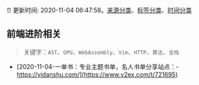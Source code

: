 :alarm_clock: 更新时间: 2020-11-04 06:47:58。[来源分类](../README.md)、[标签分类](../TAGS.md)、[时间分类](../TIMELINE.md)

## 前端进阶相关


> 关键字：`AST`、`GPU`、`WebAssembly`、`Vim`、`HTTP`、`算法`、`全栈`



- [2020-11-04-一单书：专业主题书单，名人书单分享站点：-https://yidanshu.com/](https://www.v2ex.com/t/721695) 